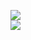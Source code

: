 [![](https://img.shields.io/badge/Made%20With-Github%20Spray-lightgrey.svg?style=for-the-badge&logo=github)](https://github.com/Annihil/github-spray#419)  
[![](https://i.imgur.com/2DrTn0Z.gif)](https://github.com/Annihil/github-spray)